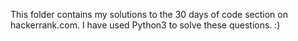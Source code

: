 This folder contains my solutions to the 30 days of code section on hackerrank.com.
I have used Python3 to solve these questions. :) 
